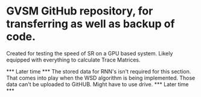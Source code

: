 # GVSM GitHub repository, for transferring as well as backup of code.
Created for testing the speed of SR on a GPU based system.
Likely equipped with everything to calculate Trace Matrices.

*** Later time ***
The stored data for RNN's isn't required for this section.
That comes into play when the WSD algorithm is being implemented.
Those data can't be uploaded to GitHUB. Might have to use drive.
*** Later time ***
